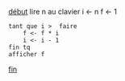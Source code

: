 <u>début</u>
    lire n au clavier
    i <- n
    f <- 1

    tant que i >  faire
        f <- f * i
        i <- i - 1
    fin tq
    afficher f
<u>fin</u>